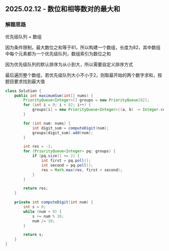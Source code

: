 ## 2025.02.12 - 数位和相等数对的最大和

### 解题思路
优先级队列 + 数组

因为条件限制，最大数位之和等于81，所以构建一个数组，长度为82，其中数组中每个元素都为一个优先级队列，数组索引为数位之和

因为优先级队列的默认排序为从小到大，所以需要自定义排序方式

最后遍历整个数组，若优先级队列大小不小于2，则取最开始的两个数字求和，按题目要求找到最大值

```java
class Solution {
    public int maximumSum(int[] nums) {
        PriorityQueue<Integer>[] groups = new PriorityQueue[82];
        for (int i = 0; i < 82; i++) {
            groups[i] = new PriorityQueue<Integer>((a, b) -> Integer.compare(b, a));
        }

        for (int num: nums) {
            int digit_sum = computeDigit(num);
            groups[digit_sum].add(num);
        }

        int res = -1;
        for (PriorityQueue<Integer> pq: groups) {
            if (pq.size() >= 2) {
                int first = pq.poll();
                int second = pq.poll();
                res = Math.max(res, first + second);
            }
        }

        return res;
    }

    private int computeDigit(int num) {
        int s = 0;
        while (num > 0) {
            s += num % 10;
            num /= 10;
        }

        return s;
    }
}
```

